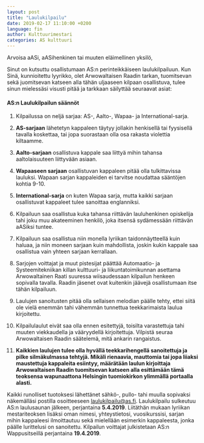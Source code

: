 ```yaml
---
layout: post
title: "Laulukilpailu"
date: 2019-02-17 11:10:00 +0200
language: fin
author: Kulttuurimestari
categories: AS kulttuuri
---
```


Arvoisa aASi, aASihenkinen tai muuten eläimellinen yksilö,

Sinut on kutsuttu osallistumaan AS:n perinteikkäiseen laulukilpailuun. Kun Sinä, kunnioitettu lyyrikko, olet Arwowaltaisen Raadin tarkan, tuomitsevan sekä juomitsevan katseen alla tähän uljaaseen kilpaan osallistuva, tulee sinun mielessäsi visusti pitää ja tarkkaan säilyttää seuraavat asiat:

#### AS:n Laulukilpailun säännöt

1. Kilpailussa on neljä sarjaa: AS-, Aalto-, Wapaa- ja International-sarja.
2. **AS-sarjaan** lähetetyn kappaleen täytyy jollakin henkisellä tai fyysisellä tavalla koskettaa, tai jopa suorastaan olla osa rakasta violettia kiltaamme.
3. **Aalto-sarjaan** osallistuva kappale saa liittyä mihin tahansa aaltolaisuuteen liittyvään asiaan.
4. **Wapaaseen sarjaan** osallistuvan kappaleen pitää olla tulkittavissa lauluksi. Wapaan sarjan kappaleiden ei tarvitse noudattaa sääntöjen kohtia 9-10.
5. **International-sarja** on kuten Wapaa sarja, mutta kaikki sarjaan osallistuvat kappaleet tulee sanoittaa englanniksi.
6. Kilpailuun saa osallistua kuka tahansa riittävän lauluhenkinen opiskelija tahi joku muu akateeminen henkilö, joka itsensä sydämessään riittävän aASiksi tuntee.
7. Kilpailuun saa osallistua niin monella lyriikan taidonnäytteellä kuin haluaa, ja niin moneen sarjaan kuin mahdollista, joskin kukin kappale saa osallistua vain yhteen sarjaan kerrallaan.
8. Sarjojen voittajat ja muut pistesijat päättää Automaatio- ja Systeemitekniikan killan kulttuuri- ja liikuntatoimikunnan asettama Arwowaltainen Raati suuressa wiisaudessaan kilpailun henkeen sopivalla tavalla. Raadin jäsenet ovat kuitenkin jäävejä osallistumaan itse tähän kilpailuun.

9. Laulujen sanoitusten pitää olla sellaisen melodian päälle tehty, ettei siitä ole vielä enemmän tahi vähemmän tunnettua teekkarimaista laulua kirjoitettu.
10. Kilpailulaulut eivät saa olla ennen esitettyjä, toisilta varastettuja tahi muuten viekkaudella ja vääryydellä kirjoitettuja. Vilpistä seuraa Arwowaltaisen Raadin säätelemä, mitä ankarin rangaistus.

11. **Kaikkien laulujen tulee olla hyvällä teekkarihengellä sanoitettuja ja pilke silmäkulmassa tehtyjä. Mikäli rienaavia, mauttomia tai jopa liiaksi maustettuja kappaleita esiintyy, määrätään laulun kirjoittaja Arwowaltaisen Raadin tuomitsevan katseen alla esittämään tämä teoksensa wapunaattona Helsingin tuomiokirkon ylimmällä portaalla alasti.**

Kaikki runolliset tuotoksesi lähettänet sähkö-, pullo- tahi muulla sopivaksi näkemälläsi postilla osoitteeseen [laulukilpailu@as.fi](mailto:laulukilpailu@as.fi). Laulukilpailu sulkeutuu AS:n laulusaunan jälkeen, perjantaina **5.4.2019**. Liitäthän mukaan lyriikan mestariteoksen lisäksi oman nimesi, yhteystietosi, vuosikurssisi, sarjan mihin kappaleesi ilmoittautuu sekä mielellään esimerkin kappaleesta, jonka päälle lurittelusi on sanoitettu. Kilpailun voittajat julkistetaan AS:n Wappusitseillä perjantaina **19.4.2019**.

